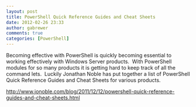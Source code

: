 ```yaml
---
layout: post
title: PowerShell Quick Reference Guides and Cheat Sheets
date: 2012-02-26 23:33
author: gabrewer
comments: true
categories: [PowerShell]
---
```

Becoming effective with PowerShell is quickly becoming essential to working effectively with Windows Server products.  With PowerShell modules for so many products it is getting hard to keep track of all the command lets.  Luckily Jonathan Noble has put together a list of PowerShell Quick Reference Guides and Cheat Sheets for various products.

<a href="http://www.jonoble.com/blog/2011/12/12/powershell-quick-reference-guides-and-cheat-sheets.html">http://www.jonoble.com/blog/2011/12/12/powershell-quick-reference-guides-and-cheat-sheets.html</a>
